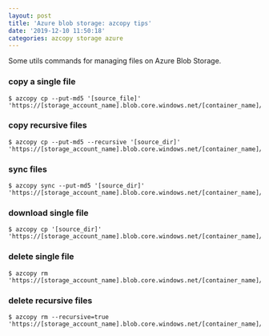 ```yaml
---
layout: post
title: 'Azure blob storage: azcopy tips'
date: '2019-12-10 11:50:18'
categories: azcopy storage azure 
---
```


Some utils commands for managing files on Azure Blob Storage.

### copy a single file

```shell
$ azcopy cp --put-md5 '[source_file]' 'https://[storage_account_name].blob.core.windows.net/[container_name]/[sas_token]'
```

### copy recursive files

```shell
$ azcopy cp --put-md5 --recursive '[source_dir]' 'https://[storage_account_name].blob.core.windows.net/[container_name]/[sas_token]'
```

### sync files

```shell
$ azcopy sync --put-md5 '[source_dir]' 'https://[storage_account_name].blob.core.windows.net/[container_name]/[sas_token]'
```

### download single file

```shell
$ azcopy cp '[source_dir]' 'https://[storage_account_name].blob.core.windows.net/[container_name]/[file]/[sas_token]'
```

### delete single file

```shell
$ azcopy rm 'https://[storage_account_name].blob.core.windows.net/[container_name]/[file]/[sas_token]'
```

### delete recursive files

```shell
$ azcopy rm --recursive=true 'https://[storage_account_name].blob.core.windows.net/[container_name]/[file_or_dir]/[sas_token]'
```
